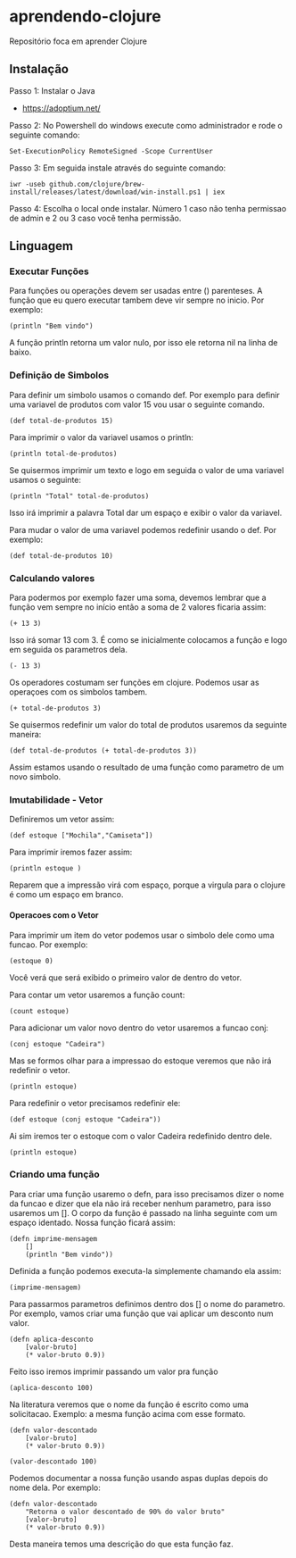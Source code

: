 # aprendendo-clojure
Repositório foca em aprender Clojure

## Instalação

Passo 1: Instalar o Java 
- https://adoptium.net/

Passo 2: No Powershell do windows execute como administrador e rode o seguinte comando:
```
Set-ExecutionPolicy RemoteSigned -Scope CurrentUser
```
Passo 3: Em seguida instale através do seguinte comando:
```
iwr -useb github.com/clojure/brew-install/releases/latest/download/win-install.ps1 | iex
```
Passo 4: Escolha o local onde instalar. Número 1 caso não tenha permissao de admin e 2 ou 3 caso você tenha permissão.


## Linguagem

### Executar Funções
Para funções ou operações devem ser usadas entre () parenteses. A função que eu quero executar tambem deve vir sempre no inicio. Por exemplo:

```
(println "Bem vindo")
```

A função println retorna um valor nulo, por isso ele retorna nil na linha de baixo.

### Definição de Simbolos

Para definir um simbolo usamos o comando def. Por exemplo para definir uma variavel de produtos com valor 15 vou usar o seguinte comando.
```
(def total-de-produtos 15)
```
Para imprimir o valor da variavel usamos o println:
```
(println total-de-produtos)
```
Se quisermos imprimir um texto e logo em seguida o valor de uma variavel usamos o seguinte:
```
(println "Total" total-de-produtos)
```
Isso irá imprimir a palavra Total dar um espaço e exibir o valor da variavel.

Para mudar o valor de uma variavel podemos redefinir usando o def. Por exemplo:
```
(def total-de-produtos 10)
```

### Calculando valores

Para podermos por exemplo fazer uma soma, devemos lembrar que a função vem sempre no início então a soma de 2 valores ficaria assim:
```
(+ 13 3)
```
Isso irá somar 13 com 3. É como se inicialmente colocamos a função e logo em seguida os parametros dela.
```
(- 13 3)
```
Os operadores costumam ser funções em clojure. Podemos usar as operaçoes com os simbolos tambem.
```
(+ total-de-produtos 3)
```
Se quisermos redefinir um valor do total de produtos usaremos da seguinte maneira:
```
(def total-de-produtos (+ total-de-produtos 3))
```
Assim estamos usando o resultado de uma função como parametro de um novo simbolo.

### Imutabilidade - Vetor

Definiremos um vetor assim:
```
(def estoque ["Mochila","Camiseta"])
```
Para imprimir iremos fazer assim:
```
(println estoque )
```
Reparem que a impressão virá com espaço, porque a virgula para o clojure é como um espaço em branco.

#### Operacoes com o Vetor

Para imprimir um item do vetor podemos usar o simbolo dele como uma funcao. Por exemplo:
```
(estoque 0)
```
Você verá que será exibido o primeiro valor de dentro do vetor.

Para contar um vetor usaremos a função count:
```
(count estoque)
```

Para adicionar um valor novo dentro do vetor usaremos a funcao conj:
```
(conj estoque "Cadeira")
```
Mas se formos olhar para a impressao do estoque veremos que não irá redefinir o vetor.
```
(println estoque)
```

Para redefinir o vetor precisamos redefinir ele:
```
(def estoque (conj estoque "Cadeira"))
```
Ai sim iremos ter o estoque com o valor Cadeira redefinido dentro dele.
```
(println estoque)
```

### Criando uma função

Para criar uma função usaremo o defn, para isso precisamos dizer o nome da funcao e dizer que ela não irá receber nenhum parametro, para isso usaremos um [].
O corpo da função é passado na linha seguinte com um espaço identado. Nossa função ficará assim:
```
(defn imprime-mensagem 
    []
    (println "Bem vindo"))
```

Definida a função podemos executa-la simplemente chamando ela assim:
```
(imprime-mensagem)
```

Para passarmos parametros definimos dentro dos [] o nome do parametro. Por exemplo, vamos criar uma função que vai aplicar um desconto num valor.
```
(defn aplica-desconto 
    [valor-bruto]
    (* valor-bruto 0.9))
```    
Feito isso iremos imprimir passando um valor pra função
```
(aplica-desconto 100)
```

Na literatura veremos que o nome da função é escrito como uma solicitacao. Exemplo: a mesma função acima com esse formato.
```
(defn valor-descontado 
    [valor-bruto]
    (* valor-bruto 0.9))

(valor-descontado 100)
```

Podemos documentar a nossa função usando aspas duplas depois do nome dela. Por exemplo:
```
(defn valor-descontado 
    "Retorna o valor descontado de 90% do valor bruto"
    [valor-bruto]
    (* valor-bruto 0.9))
```

Desta maneira temos uma descrição do que esta função faz.